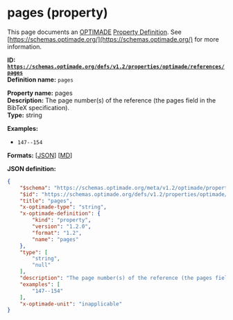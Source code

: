 # pages (property)

This page documents an [OPTIMADE](https://www.optimade.org/) [Property Definition](https://schemas.optimade.org/#definitions). See [https://schemas.optimade.org/](https://schemas.optimade.org/) for more information.

**ID: [`https://schemas.optimade.org/defs/v1.2/properties/optimade/references/pages`](https://schemas.optimade.org/defs/v1.2/properties/optimade/references/pages)**  
**Definition name:** `pages`

**Property name:** pages  
**Description:** The page number(s) of the reference (the pages field in the BibTeX specification).  
**Type:** string  



**Examples:**

- `147--154`

**Formats:** [[JSON](pages.json)] [[MD](pages.md)]

**JSON definition:**

``` json
{
    "$schema": "https://schemas.optimade.org/meta/v1.2/optimade/property_definition.md",
    "$id": "https://schemas.optimade.org/defs/v1.2/properties/optimade/references/pages",
    "title": "pages",
    "x-optimade-type": "string",
    "x-optimade-definition": {
        "kind": "property",
        "version": "1.2.0",
        "format": "1.2",
        "name": "pages"
    },
    "type": [
        "string",
        "null"
    ],
    "description": "The page number(s) of the reference (the pages field in the BibTeX specification).",
    "examples": [
        "147--154"
    ],
    "x-optimade-unit": "inapplicable"
}
```